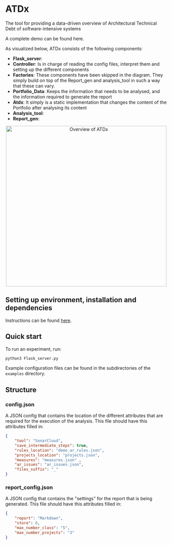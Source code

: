 # ATDx
The tool for  providing a data-driven overview of Architectural Technical Debt of software-intensive systems

A complete demo can be found here.

As visualized below, ATDx  consists of the following components:
- **Flask_server**:
- **Controller**: Is in charge of reading the config files, interpret them and setting up the different components
- **Factories**: These components have been skipped in the diagram. They simply build on top of the Report_gen and analysis_tool in such a way that these can vary.
- **Portfolio_Data**: Keeps the information that needs to be analysed, and the information required to generate the report
- **Atdx**: It simply is a static implementation that changes the content of the Portfolio after analysing its content
- **Analysis_tool**: 
- **Report_gen**: 

<p align="center">
<img src="./documentation/Architecture.jpg" alt="Overview of ATDx" width="500"/>
</p>

## Setting up environment, installation and dependencies
Instructions can be found [here](https://github.com/S2-group/ATDx/blob/Demo_1/SETUP.md).

## Quick start
To run an experiment, run:
```bash
python3 Flask_server.py
```
Example configuration files can be found in the subdirectories of the `examples` directory.

## Structure
### config.json
A JSON config that contains the location of the different attributes that are required for the execution of the analysis.
This file should have this attributes filled in:

   ```json
   {
       "tool": "SonarCloud",
       "save_intermediate_steps": true,
       "rules_location": "demo_ar_rules.json",
       "projects_location": "projects.json",
       "measures": "measures.json" ,
       "ar_issues": "ar_issues.json",
       "files_suffix": "_"
   }
   ```
### report_config.json
A JSON config that contains the "settings" for the report that is being generated.
This file should have this attributes filled in:
   ```json
   {
       "report": "Markdown",
       "store": 0,
       "max_number_class": "5",
       "max_number_projects": "3"
   }
   ```

